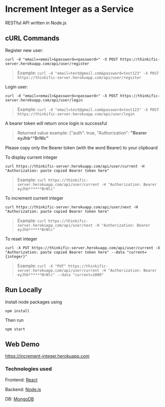 # Increment Integer as a Service

RESTful API written in Node.js

## cURL Commands

Register new user:
```
curl -d "email=<email>&password=<password>" -X POST https://thinkific-server.herokuapp.com/api/user/register
```
> Example: `curl -d "email=test@gmail.com&password=test123" -X POST https://thinkific-server.herokuapp.com/api/user/register`

Login user:
```
curl -d "email=<email>&password=<password>" -X POST https://thinkific-server.herokuapp.com/api/user/login
```
> Example: `curl -d "email=test@gmail.com&password=test123" -X POST https://thinkific-server.herokuapp.com/api/user/login`

A bearer token will return once login is successful

> Returned value example: {"auth": true, "Authorization": **"Bearer eyJhb******BrNlc"**

Please copy only the Bearer token (with the word Bearer) to your clipboard

To display current integer
```
curl https://thinkific-server.herokuapp.com/api/user/current -H "Authorization: paste copied Bearer token here"
```
> Example: `curl https://thinkific-server.herokuapp.com/api/user/current -H "Authorization: Bearer eyJhb******BrNlc"`

To increment current integer
```
curl https://thinkific-server.herokuapp.com/api/user/next -H "Authorization: paste copied Bearer token here"
```
> Example: `curl https://thinkific-server.herokuapp.com/api/user/next -H "Authorization: Bearer eyJhb******BrNlc"`

To reset integer
```
curl -X PUT https://thinkific-server.herokuapp.com/api/user/current -X "Authorization: paste copied Bearer token here" --data "current={integer}"
```
> Example: `curl -X "PUT" https://thinkific-server.herokuapp.com/api/user/current -H "Authorization: Bearer eyJhb******BrNlc" --data "current=1000"`

## Run Locally

Install node packages using

```
npm install
```

Then run
```
npm start
```

## Web Demo

https://increment-integer.herokuapp.com

### Technologies used

Frontend: [React](https://reactjs.org/)

Backend: [Node.js](https://nodejs.org/en/)

DB: [MongoDB](https://www.mongodb.com/)
